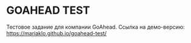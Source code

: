 # GOAHEAD TEST
Тестовое задание для компании GoAhead. Ссылка на демо-версию: https://mariaklo.github.io/goahead-test/
